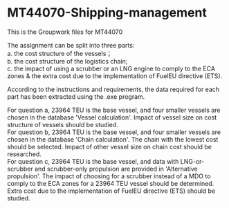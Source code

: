 # MT44070-Shipping-management
This is the Groupwork files for MT44070

The assignment can be split into three parts:  
a. the cost structure of the vessels；  
b. the cost structure of the logistics chain;  
c. the impact of using a scrubber or an LNG engine to comply to the ECA zones & the extra cost due to the implementation of FuelEU directive (ETS).

According to the instructions and requirements, the data required for each part has been extracted using the .exe program.

For question a, 23964 TEU is the base vessel, and four smaller vessels are chosen in the database 'Vessel calculation'. Impact of vessel size on cost structure of vessels should be studied.  
For question b, 23964 TEU is the base vessel, and four smaller vessels are chosen in the database 'Chain calculation'. The chain with the lowest cost should be selected. Impact of other vessel size on chain cost should be researched.  
For question c, 23964 TEU is the base vessel, and data with LNG-or-scrubber and scrubber-only propulsion are provided in 'Alternative propulsion'. The impact of choosing for a scrubber instead of a MDO to comply to the ECA zones for a 23964 TEU vessel should be determined. Extra cost due to the implementation of FuelEU directive (ETS) should be studied.

